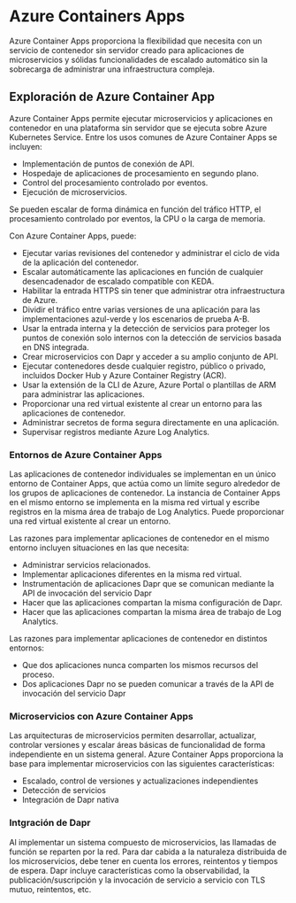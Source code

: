 # Azure Containers Apps

Azure Container Apps proporciona la flexibilidad que necesita con un servicio de contenedor sin servidor creado para aplicaciones de microservicios y sólidas funcionalidades de escalado automático sin la sobrecarga de administrar una infraestructura compleja.

## Exploración de Azure Container App

Azure Container Apps permite ejecutar microservicios y aplicaciones en contenedor en una plataforma sin servidor que se ejecuta sobre Azure Kubernetes Service. Entre los usos comunes de Azure Container Apps se incluyen:

+ Implementación de puntos de conexión de API.
+ Hospedaje de aplicaciones de procesamiento en segundo plano.
+ Control del procesamiento controlado por eventos.
+ Ejecución de microservicios.

Se pueden escalar de forma dinámica en función del tráfico HTTP, el procesamiento controlado por eventos, la CPU o la carga de memoria.

Con Azure Container Apps, puede:

+ Ejecutar varias revisiones del contenedor y administrar el ciclo de vida de la aplicación del contenedor.
+ Escalar automáticamente las aplicaciones en función de cualquier desencadenador de escalado compatible con KEDA.
+ Habilitar la entrada HTTPS sin tener que administrar otra infraestructura de Azure.
+ Dividir el tráfico entre varias versiones de una aplicación para las implementaciones azul-verde y los escenarios de prueba A-B.
+ Usar la entrada interna y la detección de servicios para proteger los puntos de conexión solo internos con la detección de servicios basada en DNS integrada.
+ Crear microservicios con Dapr y acceder a su amplio conjunto de API.
+ Ejecutar contenedores desde cualquier registro, público o privado, incluidos Docker Hub y Azure Container Registry (ACR).
+ Usar la extensión de la CLI de Azure, Azure Portal o plantillas de ARM para administrar las aplicaciones.
+ Proporcionar una red virtual existente al crear un entorno para las aplicaciones de contenedor.
+ Administrar secretos de forma segura directamente en una aplicación.
+ Supervisar registros mediante Azure Log Analytics.

### Entornos de Azure Container Apps

Las aplicaciones de contenedor individuales se implementan en un único entorno de Container Apps, que actúa como un límite seguro alrededor de los grupos de aplicaciones de contenedor. La instancia de Container Apps en el mismo entorno se implementa en la misma red virtual y escribe registros en la misma área de trabajo de Log Analytics. Puede proporcionar una red virtual existente al crear un entorno.

Las razones para implementar aplicaciones de contenedor en el mismo entorno incluyen situaciones en las que necesita:

+ Administrar servicios relacionados.
+ Implementar aplicaciones diferentes en la misma red virtual.
+ Instrumentación de aplicaciones Dapr que se comunican mediante la API de invocación del servicio Dapr
+ Hacer que las aplicaciones compartan la misma configuración de Dapr.
+ Hacer que las aplicaciones compartan la misma área de trabajo de Log Analytics.

Las razones para implementar aplicaciones de contenedor en distintos entornos:

+ Que dos aplicaciones nunca comparten los mismos recursos del proceso.
+ Dos aplicaciones Dapr no se pueden comunicar a través de la API de invocación del servicio Dapr

### Microservicios con Azure Container Apps

Las arquitecturas de microservicios permiten desarrollar, actualizar, controlar versiones y escalar áreas básicas de funcionalidad de forma independiente en un sistema general. Azure Container Apps proporciona la base para implementar microservicios con las siguientes características:

+ Escalado, control de versiones y actualizaciones independientes
+ Detección de servicios
+ Integración de Dapr nativa

### Intgración de Dapr

Al implementar un sistema compuesto de microservicios, las llamadas de función se reparten por la red. Para dar cabida a la naturaleza distribuida de los microservicios, debe tener en cuenta los errores, reintentos y tiempos de espera. Dapr incluye características como la observabilidad, la publicación/suscripción y la invocación de servicio a servicio con TLS mutuo, reintentos, etc.